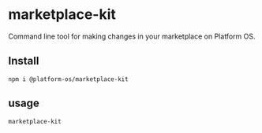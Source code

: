 # marketplace-kit

Command line tool for making changes in your marketplace on Platform OS.

## Install

    npm i @platform-os/marketplace-kit

## usage

    marketplace-kit
